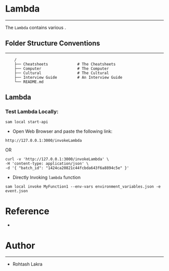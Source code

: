 # Lambda

---

The ```Lambda``` contains various .



## Folder Structure Conventions

---

```
    /
    ├── Cheatsheets             # The Cheatsheets
    ├── Computer                # The Computer
    ├── Cultural                # The Cultural
    ├── Interview Guide         # An Interview Guide
    └── README.md
```


## Lambda


### Test Lambda Locally:
```shell
sam local start-api
```

- Open Web Browser and paste the following link:
````shell
http://127.0.0.1:3000/invokeLambda
````

OR

```shell
curl -v 'http://127.0.0.1:3000/invokeLambda' \
-H 'content-type: application/json' \
-d '{ "batch_id": "1424ca20821c44fcbda643f6a8894c5e" }'

```

- Directly Invoking ```lambda``` function
```shell
sam local invoke MyFunction1 --env-vars environment_variables.json -e event.json
```


# Reference

- 



# Author

---

- Rohtash Lakra
